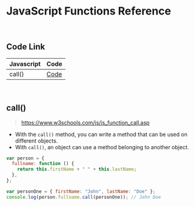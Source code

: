 # JavaScript Functions Reference

<br/>

## Code Link

| Javascript | Code                                                                           |
| ---------- | ------------------------------------------------------------------------------ |
| call()     | [Code](https://github.com/armdnks/JS-Fundamentals/blob/main/functions/call.js) |

<br/>

## call()

> https://www.w3schools.com/js/js_function_call.asp

- With the `call()` method, you can write a method that can be used on different objects.
- With `call()`, an object can use a method belonging to another object.

```js
var person = {
  fullname: function () {
    return this.firstName + " " + this.lastName;
  },
};

var personOne = { firstName: "John", lastName: "Doe" };
console.log(person.fullname.call(personOne)); // John Doe
```
